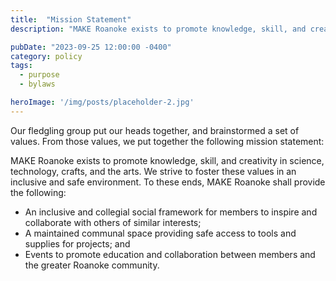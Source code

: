 ```yaml
---
title:  "Mission Statement"
description: "MAKE Roanoke exists to promote knowledge, skill, and creativity in science, technology, crafts, and the arts"

pubDate: "2023-09-25 12:00:00 -0400"
category: policy
tags:
  - purpose
  - bylaws

heroImage: '/img/posts/placeholder-2.jpg'
---
```


Our fledgling group put our heads together, and brainstormed a set of values.
From those values, we put together the following mission statement:

MAKE Roanoke exists to promote knowledge, skill, and creativity in science,
technology, crafts, and the arts. We strive to foster these values in an
inclusive and safe environment. To these ends, MAKE Roanoke shall provide the
following:

 * An inclusive and collegial social framework for members to inspire and
   collaborate with others of similar interests;
 * A maintained communal space providing safe access to tools and supplies for
   projects; and
 * Events to promote education and collaboration between members and the greater
   Roanoke community.
